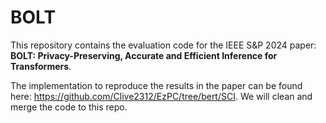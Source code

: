 # BOLT
This repository contains the evaluation code for the IEEE S&P 2024 paper: **BOLT: Privacy-Preserving, Accurate and Efficient Inference for Transformers**.

The implementation to reproduce the results in the paper can be found here: https://github.com/Clive2312/EzPC/tree/bert/SCI.
We will clean and merge the code to this repo.
